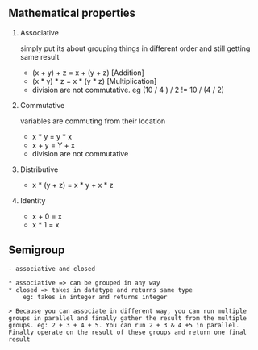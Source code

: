 ## Mathematical properties

1. Associative
  
    simply put its about grouping things in different order and still getting same result 
    
    * (x + y) + z = x + (y + z) [Addition]
    * (x * y) * z = x * (y * z) [Multiplication]
    * division are not commutative. eg (10 / 4 ) / 2 != 10 / (4 / 2)
    
2. Commutative
   
   variables are commuting from their location
  
    * x * y = y * x
    * x + y = Y + x
    
    - division are not commutative
    
3. Distributive
  
    * x * (y + z) = x * y + x * z
    
4. Identity

    * x + 0 = x
    * x * 1 = x
    
    
## Semigroup
    - associative and closed
    
    * associative => can be grouped in any way
    * closed => takes in datatype and returns same type
        eg: takes in integer and returns integer
     
    > Because you can associate in different way, you can run multiple groups in parallel and finally gather the result from the multiple groups. eg: 2 + 3 + 4 + 5. You can run 2 + 3 & 4 +5 in parallel. Finally operate on the result of these groups and return one final result
    
      


    





